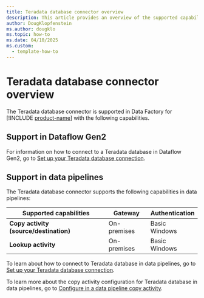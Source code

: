 ```yaml
---
title: Teradata database connector overview
description: This article provides an overview of the supported capabilities of the Teradata database connector.
author: DougKlopfenstein
ms.author: dougklo
ms.topic: how-to
ms.date: 04/10/2025
ms.custom:
  - template-how-to
---
```


# Teradata database connector overview

The Teradata database connector is supported in Data Factory for [!INCLUDE [product-name](../includes/product-name.md)] with the following capabilities.


## Support in Dataflow Gen2

For information on how to connect to a Teradata database in Dataflow Gen2, go to [Set up your Teradata database connection](connector-teradata-database.md).

## Support in data pipelines

The Teradata database connector supports the following capabilities in data pipelines:

| Supported capabilities | Gateway | Authentication |
| --- | --- | ---|
| **Copy activity (source/destination)** | On-premises | Basic <br> Windows |
| **Lookup activity** | On-premises | Basic <br> Windows |

To learn about how to connect to Teradata database in data pipelines, go to [Set up your Teradata database connection](connector-teradata-database.md).

To learn more about the copy activity configuration for Teradata database in data pipelines, go to [Configure in a data pipeline copy activity](connector-teradata-database-copy-activity.md).